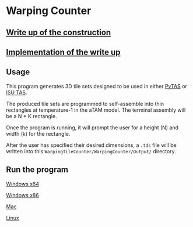 # Warping Counter

## [Write up of the construction](tex/main.pdf)

## [Implementation of the write up](WarpingCounter/WarpingCounter/TileGenerator.cs)

## Usage

This program generates 3D tile sets designed to be used in either [PyTAS](http://self-assembly.net/wiki/index.php?title=PyTAS) or [ISU TAS](http://self-assembly.net/wiki/index.php?title=ISU_TAS).

The produced tile sets are programmed to self-assemble into thin rectangles
at temperature-1 in the aTAM model. The terminal assembly will be a N * K rectangle.

Once the program is running, it will prompt the user for a height (N)
and width (k) for the rectangle.

After the user has specified their desired dimensions, a `.tds` file will be written into this `WarpingTileCounter/WarpingCounter/Output/` directory.

## Run the program

[Windows x64](WarpingCounter/WarpingCounter/bin/Release/netcoreapp3.0/publish/win-x64/WarpingCounter.exe)

[Windows x86](WarpingCounter/WarpingCounter/bin/Release/netcoreapp3.0/publish/win-x86/WarpingCounter.exe)

[Mac](WarpingCounter/WarpingCounter/bin/Release/netcoreapp3.0/publish/osx-x6/WarpingCounter)

[Linux](WarpingCounter/WarpingCounter/bin/Release/netcoreapp3.0/publish/linux-x64/WarpingCounter)